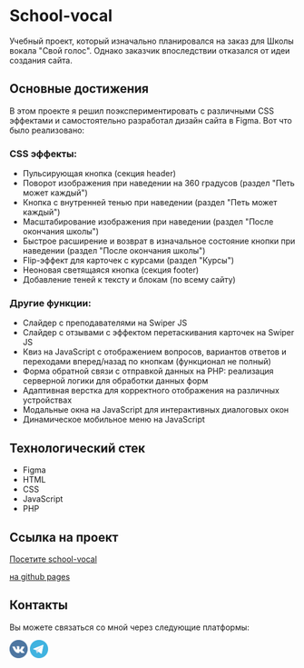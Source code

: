 # School-vocal

Учебный проект, который изначально планировался на заказ для Школы вокала "Свой голос". Однако заказчик впоследствии отказался от идеи создания сайта.

## Основные достижения

В этом проекте я решил поэкспериментировать с различными CSS эффектами и самостоятельно разработал дизайн сайта в Figma. Вот что было реализовано:

### CSS эффекты:
- Пульсирующая кнопка (секция header)
- Поворот изображения при наведении на 360 градусов (раздел "Петь может каждый")
- Кнопка с внутренней тенью при наведении (раздел "Петь может каждый")
- Масштабирование изображения при наведении (раздел "После окончания школы")
- Быстрое расширение и возврат в изначальное состояние кнопки при наведении (раздел "После окончания школы")
- Flip-эффект для карточек с курсами (раздел "Курсы")
- Неоновая светящаяся кнопка (секция footer)
- Добавление теней к тексту и блокам (по всему сайту)

### Другие функции:
- Слайдер с преподавателями на Swiper JS
- Слайдер с отзывами с эффектом перетаскивания карточек на Swiper JS
- Квиз на JavaScript с отображением вопросов, вариантов ответов и переходами вперед/назад по кнопкам (функционал не полный)
- Форма обратной связи с отправкой данных на PHP: реализация серверной логики для обработки данных форм
- Адаптивная верстка для корректного отображения на различных устройствах
- Модальные окна на JavaScript для интерактивных диалоговых окон
- Динамическое мобильное меню на JavaScript

## Технологический стек

- Figma
- HTML
- CSS
- JavaScript
- PHP

## Ссылка на проект

[Посетите school-vocal](https://ageev-alexey.ru/school-vocal/)

[на github pages](https://alexey917.github.io/school-vocal/)

## Контакты

Вы можете связаться со мной через следующие платформы:

<a href="https://vk.com/id321802975"><img src="https://github.com/Alexey917/Alexey917/blob/main/assets/vk.png" width="32" height="32" /></a>
<a href="https://t.me/Alexey917"><img src="https://github.com/Alexey917/Alexey917/blob/main/assets/tg.png" width="32" height="32" /></a>
